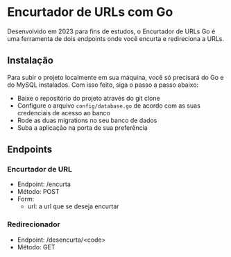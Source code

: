 # **Encurtador de URLs com Go**
Desenvolvido em 2023 para fins de estudos, o Encurtador de URLs Go é uma ferramenta de dois endpoints onde você encurta e redireciona a URLs.

## **Instalação**
Para subir o projeto localmente em sua máquina, você só precisará do Go e do MySQL instalados. Com isso feito, siga o passo a passo abaixo:

- Baixe o repositório do projeto através do git clone
- Configure o arquivo `config/database.go` de acordo com as suas credenciais de acesso ao banco
- Rode as duas migrations no seu banco de dados
- Suba a aplicação na porta de sua preferência

## **Endpoints**
### **Encurtador de URL**
- Endpoint: /encurta
- Método: POST
- Form: 
    - url: a url que se deseja encurtar
### **Redirecionador**
- Endpoint: /desencurta/\<code>
- Método: GET
